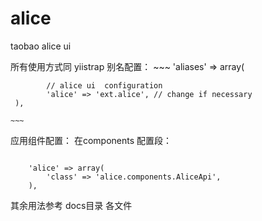 alice
=====

taobao alice ui

所有使用方式同 yiistrap
别名配置：
    ~~~
      'aliases' => array(

            // alice ui  configuration
            'alice' => 'ext.alice', // change if necessary
     ),

    ~~~
应用组件配置：   在components 配置段：
~~~

    'alice' => array(
        'class' => 'alice.components.AliceApi',
    ),
~~~
其余用法参考 docs目录 各文件
